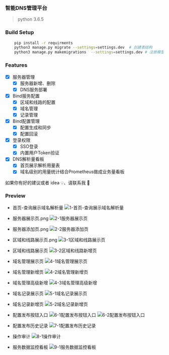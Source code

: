 ### 智能DNS管理平台
> python 3.6.5

### Build Setup
``` bash
    pip install -r requirments
    python3 manage.py migrate --settings=settings.dev  # 创建表结构
    python3 manage.py makemigrations  --settings=settings.dev # 注册模型变更
```

### Features

- [x] 服务器管理
    - [x] 服务器新增、删除
    - [x] DNS服务部署
- [x] Bind服务配置
    - [x] 区域和线路的配置
    - [x] 域名管理
    - [x] 记录管理
- [x] Bind配置管理
    - [x] 配置生成和同步
    - [x] 配置回滚
- [x] 登录权限
    - [x] SSO登录
    - [x] 内置用户Token验证 
- [x]  DNS解析量看板
    - [x] 首页展示解析用量表
    - [x] 域名级别的用量统计结合Prometheus做成业务量看板

如果你有好的建议或者 idea 💡、请联系我 🤩

### Preview

* 首页-查询展示域名解析量
![1-首页-查询展示域名解析量](docs/images/1-首页-查询展示域名解析量.png)
* 服务器展示页.png
![2-1服务器展示页](docs/images/2-1服务器展示页.png)
* 服务器添加页.png
![2-2服务器添加页](docs/images/2-2服务器添加页.png)
* 区域和线路展示页.png
![3-1区域和线路展示页](docs/images/3-1区域和线路展示页.png)
* 区域和线路展示页
![3-2区域和线路新增页](docs/images/3-2区域和线路新增页.png)
* 域名管理展示页
![4-1域名管理展示页](docs/images/4-1域名管理展示页.png)
* 域名管理新增页
![4-2域名管理新增页](docs/images/4-2域名管理新增页.png)
* 域名管理高级新增
![4-3域名管理高级新增](docs/images/4-3域名管理高级新增.png)
* 域名记录展示页
![5-1域名记录展示页](docs/images/5-1域名记录展示页.png)
* 域名记录新增页
![5-2域名记录新增页](docs/images/5-2域名记录新增页.png)

* 配置发布按钮入口
![6-1配置发布按钮入口](docs/images/6-1配置发布按钮入口.png)
![6-2配置发布按钮入口](docs/images/6-2配置发布按钮入口.png)
* 配置发布历史记录
![7-1配置发布历史记录](docs/images/7-1配置发布历史记录.png)
* 操作审计
![8-1操作审计](docs/images/8-1操作审计.png)
* 服务数据监控看板
![9-1服务数据监控看板](docs/images/9-1服务数据监控看板.png)
